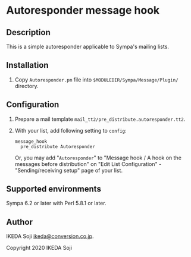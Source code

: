 Autoresponder message hook
==========================

Description
-----------

This is a simple autoresponder applicable to Sympa's mailing lists.

Installation
------------

  1. Copy `Autoresponder.pm` file into `$MODULEDIR/Sympa/Message/Plugin/`
     directory.

Configuration
-------------

  1. Prepare a mail template `mail_tt2/pre_distribute.autoresponder.tt2`.

  2. With your list, add following setting to `config`:
     ``` code
     message_hook
       pre_distribute Autoresponder
     ```
     Or, you may add "`Autoresponder`" to
     "Message hook / A hook on the messages before distribution" on
     "Edit List Configuration" - "Sending/receiving setup" page of your list.

Supported environments
----------------------

Sympa 6.2 or later with Perl 5.8.1 or later.

Author
------

IKEDA Soji <ikeda@conversion.co.jp>.

Copyright 2020 IKEDA Soji


